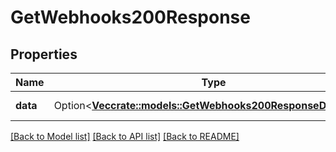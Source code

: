 # GetWebhooks200Response

## Properties

Name | Type | Description | Notes
------------ | ------------- | ------------- | -------------
**data** | Option<[**Vec<crate::models::GetWebhooks200ResponseDataInner>**](getWebhooks_200_response_data_inner.md)> | A list of webhooks. | [optional]

[[Back to Model list]](../README.md#documentation-for-models) [[Back to API list]](../README.md#documentation-for-api-endpoints) [[Back to README]](../README.md)



